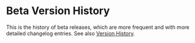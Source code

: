 <script setup>
import Changelog from '/components/changelog/Changelog.vue'
</script>

# Beta Version History

This is the history of beta releases, which are more frequent and with more detailed changelog entries. See also [Version History](/changelog).

<Changelog channel="beta" />
